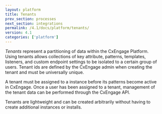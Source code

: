 ```yaml
---
layout: platform
title: Tenants
prev_section: processes
next_section: integrations
permalink: /4.1/docs/platform/tenants/
version: 4.1
categories: ['platform']
---
```


*Tenants* represent a partitioning of data within the CxEngage Platform. Using tenants allows
collections of key attribute, patterns, templates, listeners, and custom endpoint settings to be isolated to
a certain group of users. Tenant ids are defined by the CxEngage admin when creating the tenant and
must be universally unique.

A tenant must be assigned to a instance before its patterns become active in CxEngage. Once a user has
been assigned to a tenant, management of the tenant data can be performed through the CxEngage API.

Tenants are lightweight and can be created arbitrarily without having to create additional instances or installs.
